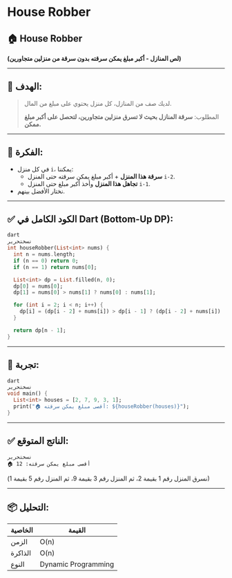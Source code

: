 # House Robber

## 🏠 House Robber

**(لص المنازل - أكبر مبلغ يمكن سرقته بدون سرقة من منزلين متجاورين)**

---

## 🎯 الهدف:

> لديك صف من المنازل، كل منزل يحتوي على مبلغ من المال.
> 
> 
> المطلوب: **سرقة المنازل بحيث لا تسرق منزلين متجاورين، لتحصل على أكبر مبلغ ممكن.**
> 

---

## 🧠 الفكرة:

- في كل منزل `i`، يمكننا:
    - **سرقة هذا المنزل** + أكبر مبلغ يمكن سرقته حتى المنزل `i-2`.
    - **تجاهل هذا المنزل** وأخذ أكبر مبلغ حتى المنزل `i-1`.
- نختار الأفضل بينهم.

---

## ✅ الكود الكامل في Dart (Bottom-Up DP):

```dart
dart
نسختحرير
int houseRobber(List<int> nums) {
  int n = nums.length;
  if (n == 0) return 0;
  if (n == 1) return nums[0];

  List<int> dp = List.filled(n, 0);
  dp[0] = nums[0];
  dp[1] = nums[0] > nums[1] ? nums[0] : nums[1];

  for (int i = 2; i < n; i++) {
    dp[i] = (dp[i - 2] + nums[i]) > dp[i - 1] ? (dp[i - 2] + nums[i]) : dp[i - 1];
  }

  return dp[n - 1];
}

```

---

## 🧪 تجربة:

```dart
dart
نسختحرير
void main() {
  List<int> houses = [2, 7, 9, 3, 1];
  print("🏠 أقصى مبلغ يمكن سرقته: ${houseRobber(houses)}");
}

```

---

## ✅ الناتج المتوقع:

```
نسختحرير
🏠 أقصى مبلغ يمكن سرقته: 12

```

(نسرق المنزل رقم 1 بقيمة 2، ثم المنزل رقم 3 بقيمة 9، ثم المنزل رقم 5 بقيمة 1)

---

## 📦 التحليل:

| الخاصية | القيمة |
| --- | --- |
| الزمن | O(n) |
| الذاكرة | O(n) |
| النوع | Dynamic Programming |